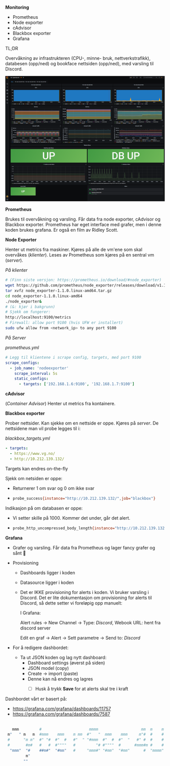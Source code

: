 **Monitoring**

- Prometheus
- Node exporter
- cAdvisor
- Blackbox exporter
- Grafana



TL;DR

Overvåkning av infrastrukteren (CPU-, minne- bruk, nettverkstrafikk), databesen (opp/ned) og bookface nettsiden (opp/ned), med varsling til Discord. 



![](images/grafana.png)





**Prometheus** 

Brukes til overvåkning og varsling. Får data fra node exporter, cAdvisor og Blackbox exporter. Prometheus har eget interface med grafer, men i denne koden brukes grafana. Er også en film av Ridley Scott.



**Node Exporter**

Henter ut metrics fra maskiner. Kjøres på alle de vm'ene som skal overvåkes (*klienter*). Leses av Prometheus som kjøres på en sentral vm (*server*). 

*På klienter*

```bash
# (Finn siste versjon: https://prometheus.io/download/#node_exporter)
wget https://github.com/prometheus/node_exporter/releases/download/v1.1.0/node_exporter-1.1.0.linux-amd64.tar.gz
tar xvfz node_exporter-1.1.0.linux-amd64.tar.gz
cd node_exporter-1.1.0.linux-amd64
./node_exporter&
# (&: kjør i bakgrunn)
# Sjekk om fungerer:
http://localhost:9100/metrics
# Firewall: allow port 9100 (hvis UFW er installert)
sudo ufw allow from <network_ip> to any port 9100
```

*På Server*

*prometheus.yml*

```yaml
# Legg til klientene i scrape config, targets, med port 9100
scrape_configs:
  - job_name: 'nodeexporter'
    scrape_interval: 5s
    static_configs:
      - targets: ['192.168.1.6:9100', '192.168.1.7:9100'] 
```



**cAdvisor**

(*Container Advisor*) Henter ut metrics fra kontainere. 



**Blackbox exporter**

Prober nettsider. Kan sjekke om en nettside er oppe. Kjøres på *server*. De nettsidene man vil probe legges til i:

*blackbox_targets.yml*

```yaml
- targets:
  - https://www.vg.no/
  - http://10.212.139.132/
```

Targets kan endres on-the-fly

Sjekk om netsiden er oppe:

- Returnerer 1 om svar og 0 om ikke svar

- ```bash
  probe_success{instance="http://10.212.139.132/",job="blackbox"}
  ```

Indikasjon på om databasen er oppe:

- Vi setter skille på 1000. Kommer det under, går det alert.

- ```bash
  probe_http_uncompressed_body_length{instance="http://10.212.139.132/",job="blackbox"}
  ```



**Grafana**

- Grafer og varsling. Får data fra Prometheus og lager fancy grafer og sånt :drooling_face:

- Provisioning

  - Dashboards ligger i koden

  - Datasource ligger i koden

  - Det er IKKE provisioning for alerts i koden. Vi bruker varsling i Discord. Det er lite dokumentasjon om provisioning for alerts til Discord, så dette setter vi foreløpig opp manuelt:

    I Grafana: 

    Alert rules -> New Channel -> Type: *Discord*, Webook URL: hent fra discord server

    Edit en graf -> Alert ->  Sett parametre -> Send to: *Discord* 

- For å redigere dashbordet:

  - Ta ut JSON koden og lag nytt dashboard:
    - Dashboard settings (øverst på siden)
    - JSON model (copy)
    - Create -> import (paste)
    - Denne kan nå endres og lagres
      - [ ]  Husk å trykk **Save** for at alerts skal tre i kraft



Dashbordet vårt er basert på:

- https://grafana.com/grafana/dashboards/11757 
- https://grafana.com/grafana/dashboards/7587       







```bash

   mmm         #                     mmmm                   mm  m    m
 m"   " m   m  #mmm    mmm    m mm  #"   "  mmm    mmm     m"#  #    #
 #      "m m"  #" "#  #"  #   #"  " "#mmm  #"  #  #"  "   #" #  #    #
 #       #m#   #   #  #""""   #         "# #""""  #      #mmm#m #    #
  "mmm"  "#    ##m#"  "#mm"   #     "mmm#" "#mm"  "#mm"      #  "mmmm"
         m"
        ""
```

